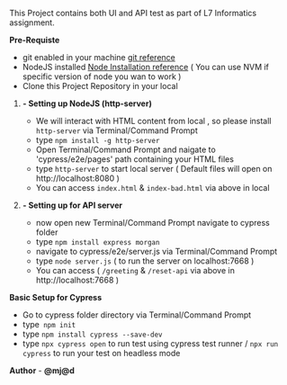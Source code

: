 This Project contains both UI and API test as part of L7 Informatics assignment.

**Pre-Requiste**
  -  git enabled in your machine [git reference](https://git-scm.com/)
  -  NodeJS installed [Node Installation reference](https://nodejs.org/en)
    ( You can use NVM if specific version of node you wan to work )
  - Clone this Project Repository in your local

 1. **- Setting up NodeJS (http-server)**
    - We will interact with HTML content from local , so please install `http-server` via Terminal/Command Prompt
    - type `npm install -g http-server`
    - Open Terminal/Command Prompt and naigate to 'cypress/e2e/pages' path containing your HTML files
    - type `http-server` to start local server ( Default files will open on http://localhost:8080 )
    - You can access `index.html` & `index-bad.html` via above in local

  2. **- Setting up for API server**
     - now open new Terminal/Command Prompt navigate to cypress folder
     - type `npm install express morgan`
     - navigate to cypress/e2e/server.js via Terminal/Command Prompt
     - type `node server.js` ( to run the server on localhost:7668 )
     - You can access ( `/greeting` & `/reset-api` via above in http://localhost:7668 )
  
**Basic Setup for Cypress**
  - Go to cypress folder directory via Terminal/Command Prompt
  - type` npm init`
  - type `npm install cypress --save-dev`
  - type `npx cypress open` to run test using cypress test runner / `npx run cypress` to run your test on headless mode

**Author** - **@mj@d**
